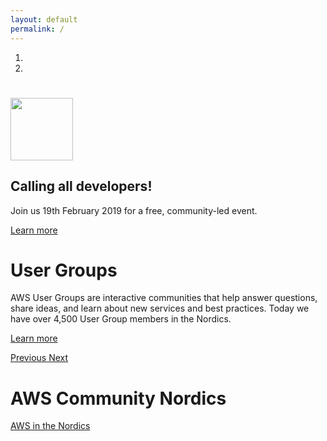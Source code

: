```yaml
---
layout: default
permalink: /
---
```


<div id="myCarousel" class="carousel slide" data-ride="carousel">
  <ol class="carousel-indicators">
    <li data-target="#myCarousel" data-slide-to="0" class="active"></li>
    <li data-target="#myCarousel" data-slide-to="1"></li>
  </ol>
  <div class="carousel-inner">
    <div class="carousel-item communityday active">
      <div class="container">
        <div class="carousel-caption text-center">
          <h1><img src="/content/img/awscommunityday-nordics.png" height="100" /></h1>
          <h2 class="mt-4">Calling all developers!</h2>
          <p>Join us 19th February 2019 for a free, community-led event.</p>
          <p class="mt-4"><a class="btn btn-lg btn-primary" href="/communityday/" role="button">Learn more</a></p>
        </div>
      </div>
    </div>
    <div class="carousel-item">
      <div class="container">
        <div class="carousel-caption text-left">
          <h1>User Groups</h1>
          <p>AWS User Groups are interactive communities that help answer questions, share ideas, and learn about new services and best practices. Today we have over 4,500 User Group members in the Nordics.</p>
          <p><a class="btn btn-lg btn-primary" href="/usergroups/" role="button">Learn more</a></p>
        </div>
      </div>
    </div>
  </div>
  <a class="carousel-control-prev" href="#myCarousel" role="button" data-slide="prev">
    <span class="carousel-control-prev-icon" aria-hidden="true"></span>
    <span class="sr-only">Previous</span>
  </a>
  <a class="carousel-control-next" href="#myCarousel" role="button" data-slide="next">
    <span class="carousel-control-next-icon" aria-hidden="true"></span>
    <span class="sr-only">Next</span>
  </a>
</div>

<div class="container">
  <h1>AWS Community Nordics</h1>
  <p><a href="https://aws.amazon.com/nordics/">AWS in the Nordics</a></p>
</div>
